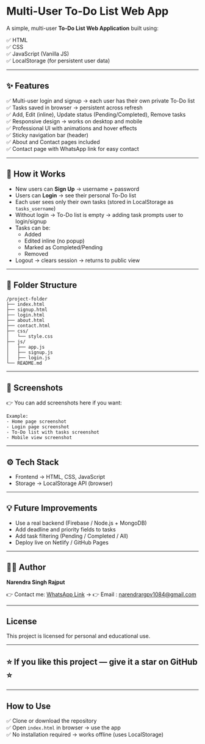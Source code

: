 # Multi-User To-Do List Web App

A simple, multi-user **To-Do List Web Application** built using:

✅ HTML  
✅ CSS  
✅ JavaScript (Vanilla JS)  
✅ LocalStorage (for persistent user data)  

---

## ✨ Features

✅ Multi-user login and signup → each user has their own private To-Do list  
✅ Tasks saved in browser → persistent across refresh  
✅ Add, Edit (inline), Update status (Pending/Completed), Remove tasks  
✅ Responsive design → works on desktop and mobile  
✅ Professional UI with animations and hover effects  
✅ Sticky navigation bar (header)  
✅ About and Contact pages included  
✅ Contact page with WhatsApp link for easy contact  

---

## 🚀 How it Works

- New users can **Sign Up** → username + password  
- Users can **Login** → see their personal To-Do list  
- Each user sees only their own tasks (stored in LocalStorage as `tasks_username`)  
- Without login → To-Do list is empty → adding task prompts user to login/signup  
- Tasks can be:
    - Added
    - Edited inline (no popup)
    - Marked as Completed/Pending
    - Removed
- Logout → clears session → returns to public view  

---

## 📁 Folder Structure

```
/project-folder
├── index.html
├── signup.html
├── login.html
├── about.html
├── contact.html
├── css/
│   └── style.css
├── js/
│   ├── app.js
│   ├── signup.js
│   ├── login.js
└── README.md
```

---

## 🎨 Screenshots

👉 You can add screenshots here if you want:

```
Example:
- Home page screenshot
- Login page screenshot
- To-Do list with tasks screenshot
- Mobile view screenshot
```

---

## ⚙️ Tech Stack

- Frontend → HTML, CSS, JavaScript  
- Storage → LocalStorage API (browser)  

---

## 💡 Future Improvements

- Use a real backend (Firebase / Node.js + MongoDB)  
- Add deadline and priority fields to tasks  
- Add task filtering (Pending / Completed / All)  
- Deploy live on Netlify / GitHub Pages  

---

## 🙋‍♂️ Author

**Narendra Singh Rajput**  

👉 Contact me: [WhatsApp Link](https://wa.me/919109864879) →
👉 Email : narendrargpv1084@gmail.com  

---

## License

This project is licensed for personal and educational use.

---

## ⭐ If you like this project — give it a star on GitHub ⭐

---

## How to Use

✅ Clone or download the repository  
✅ Open `index.html` in browser → use the app  
✅ No installation required → works offline (uses LocalStorage)
